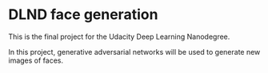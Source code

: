 # DLND face generation

This is the final project for the Udacity Deep Learning Nanodegree.

In this project, generative adversarial networks will be used to generate new images of faces.
